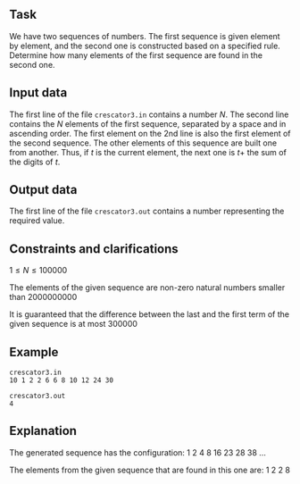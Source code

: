 ## Task

We have two sequences of numbers. The first sequence is given element by element, and the second one is constructed based on a specified rule. Determine how many elements of the first sequence are found in the second one.

## Input data

The first line of the file `crescator3.in` contains a number $N$. The second line contains the $N$ elements of the first sequence, separated by a space and in ascending order. The first element on the 2nd line is also the first element of the second sequence. The other elements of this sequence are built one from another. Thus, if $t$ is the current element, the next one is $t +$ the sum of the digits of $t$.

## Output data

The first line of the file `crescator3.out` contains a number representing the required value.

## Constraints and clarifications

$1 \leq N \leq 100000$  

The elements of the given sequence are non-zero natural numbers smaller than $2000000000$  

It is guaranteed that the difference between the last and the first term of the given sequence is at most $300000$ 

## Example

`crescator3.in`  
`10 1 2 2 6 6 8 10 12 24 30`

`crescator3.out`  
`4`

## Explanation

The generated sequence has the configuration: $1 \ 2 \ 4 \ 8 \ 16 \ 23 \ 28 \ 38 \ \dots$ 

The elements from the given sequence that are found in this one are: $1 \ 2 \ 2 \ 8$